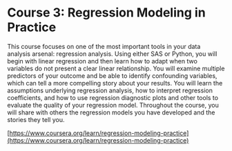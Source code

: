# Course 3: Regression Modeling in Practice

This course focuses on one of the most important tools in your data analysis arsenal: regression analysis. Using either SAS or Python, you will begin with linear regression and then learn how to adapt when two variables do not present a clear linear relationship. You will examine multiple predictors of your outcome and be able to identify confounding variables, which can tell a more compelling story about your results. You will learn the assumptions underlying regression analysis, how to interpret regression coefficients, and how to use regression diagnostic plots and other tools to evaluate the quality of your regression model. Throughout the course, you will share with others the regression models you have developed and the stories they tell you.

[https://www.coursera.org/learn/regression-modeling-practice](https://www.coursera.org/learn/regression-modeling-practice)